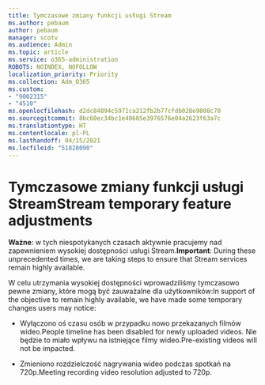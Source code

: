 ```yaml
---
title: Tymczasowe zmiany funkcji usługi Stream
ms.author: pebaum
author: pebaum
manager: scotv
ms.audience: Admin
ms.topic: article
ms.service: o365-administration
ROBOTS: NOINDEX, NOFOLLOW
localization_priority: Priority
ms.collection: Adm_O365
ms.custom:
- "9002315"
- "4510"
ms.openlocfilehash: d2dc84894c5971ca212fb2b77cfdb028e9808c70
ms.sourcegitcommit: 8bc60ec34bc1e40685e3976576e04a2623f63a7c
ms.translationtype: HT
ms.contentlocale: pl-PL
ms.lasthandoff: 04/15/2021
ms.locfileid: "51828090"
---
```

# <a name="stream-temporary-feature-adjustments"></a><span data-ttu-id="d6ee7-102">Tymczasowe zmiany funkcji usługi Stream</span><span class="sxs-lookup"><span data-stu-id="d6ee7-102">Stream temporary feature adjustments</span></span>

<span data-ttu-id="d6ee7-103">**Ważne**: w tych niespotykanych czasach aktywnie pracujemy nad zapewnieniem wysokiej dostępności usługi Stream.</span><span class="sxs-lookup"><span data-stu-id="d6ee7-103">**Important**: During these unprecedented times, we are taking steps to ensure that Stream services remain highly available.</span></span>

<span data-ttu-id="d6ee7-104">W celu utrzymania wysokiej dostępności wprowadziliśmy tymczasowo pewne zmiany, które mogą być zauważalne dla użytkowników:</span><span class="sxs-lookup"><span data-stu-id="d6ee7-104">In support of the objective to remain highly available, we have made some temporary changes users may notice:</span></span> 

- <span data-ttu-id="d6ee7-105">Wyłączono oś czasu osób w przypadku nowo przekazanych filmów wideo.</span><span class="sxs-lookup"><span data-stu-id="d6ee7-105">People timeline has been disabled for newly uploaded videos.</span></span> <span data-ttu-id="d6ee7-106">Nie będzie to miało wpływu na istniejące filmy wideo.</span><span class="sxs-lookup"><span data-stu-id="d6ee7-106">Pre-existing videos will not be impacted.</span></span>

- <span data-ttu-id="d6ee7-107">Zmieniono rozdzielczość nagrywania wideo podczas spotkań na 720p.</span><span class="sxs-lookup"><span data-stu-id="d6ee7-107">Meeting recording video resolution adjusted to 720p.</span></span>
